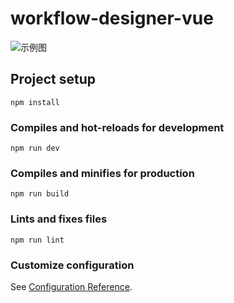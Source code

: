 # workflow-designer-vue
![示例图](https://thumbnail1.baidupcs.com/thumbnail/b7312611emd757533334fd4223531da2?fid=850423715-250528-752252255343877&rt=pr&sign=FDTAER-DCb740ccc5511e5e8fedcff06b081203-L9bgAaHr8jWzmuz9wFnGpovN454%3d&expires=8h&chkbd=0&chkv=0&dp-logid=8974362542588683269&dp-callid=0&time=1648627200&size=c1920_u1080&quality=90&vuk=850423715&ft=image&autopolicy=1)
## Project setup
```
npm install
```

### Compiles and hot-reloads for development
```
npm run dev
```

### Compiles and minifies for production
```
npm run build
```

### Lints and fixes files
```
npm run lint
```

### Customize configuration
See [Configuration Reference](https://cli.vuejs.org/config/).
